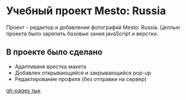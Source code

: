 # Учебный проект Mesto: Russia

Проект - редактор и добавления фотографий Mesto: Russia. Целлью проекта было зарепить базовые зания javaScript и верстки.

## В проекте было сделано 

- Адаптиваня врестка макета
- Добавлен открывающийся и закрывающийся pop-up
- Редактирование профиля (без отправки на сервер)

[gh-pages тык]()